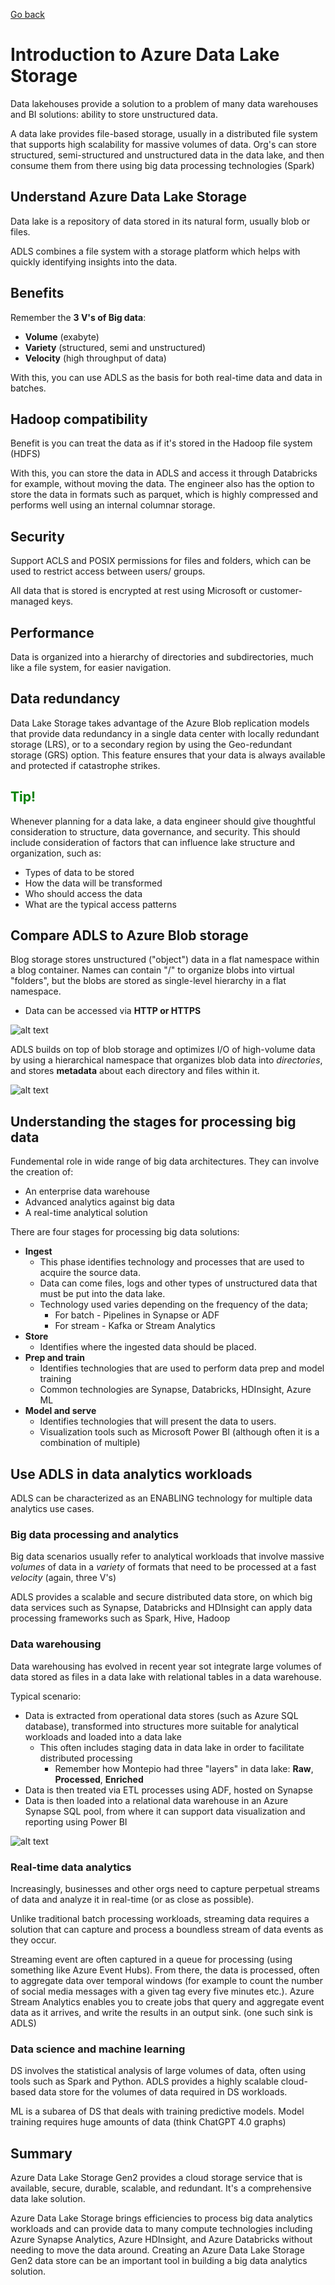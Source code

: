 [Go back](README.md)

# Introduction to Azure Data Lake Storage
Data lakehouses provide a solution to a problem of many data warehouses and BI solutions: ability to store unstructured data.

A data lake provides file-based storage, usually in a distributed file system that supports high scalability for massive volumes of data. Org's can store structured, semi-structured and unstructured data in the data lake, and then consume them from there using big data processing technologies (Spark)

## Understand Azure Data Lake Storage
Data lake is a repository of data stored in its natural form, usually blob or files.

ADLS combines a file system with a storage platform which helps with quickly identifying insights into the data.

## Benefits
Remember the **3 V's of Big data**: 
* **Volume** (exabyte)
* **Variety** (structured, semi and unstructured)
* **Velocity** (high throughput of data)

With this, you can use ADLS as the basis for both real-time data and data in batches.

## Hadoop compatibility
Benefit is you can treat the data as if it's stored in the Hadoop file system (HDFS)

With this, you can store the data in ADLS and access it through Databricks for example, without moving the data. The engineer also has the option to store the data in formats such as parquet, which is highly compressed and performs well using an internal columnar storage.

## Security
Support ACLS and POSIX permissions for files and folders, which can be used to restrict access between users/ groups.

All data that is stored is encrypted at rest using Microsoft or customer-managed keys.

## Performance
Data is organized into a hierarchy of directories and subdirectories, much like a file system, for easier navigation.

## Data redundancy

Data Lake Storage takes advantage of the Azure Blob replication models that provide data redundancy in a single data center with locally redundant storage (LRS), or to a secondary region by using the Geo-redundant storage (GRS) option. This feature ensures that your data is always available and protected if catastrophe strikes.

## <span style="color:green">Tip!</span>
Whenever planning for a data lake, a data engineer should give thoughtful consideration to structure, data governance, and security. This should include consideration of factors that can influence lake structure and organization, such as:

* Types of data to be stored
* How the data will be transformed
* Who should access the data
* What are the typical access patterns

## Compare ADLS to Azure Blob storage
Blog storage stores unstructured ("object") data in a flat namespace within a blog container. Names can contain "/" to organize blobs into virtual "folders", but the blobs are stored as single-level hierarchy in a flat namespace. 
* Data can be accessed via **HTTP or HTTPS**

![alt text](blob-store-1.png)

ADLS builds on top of blob storage and optimizes I/O of high-volume data by using a hierarchical namespace that organizes blob data into *directories*, and stores **metadata** about each directory and files within it.

![alt text](data-lake-1.png)

## Understanding the stages for processing big data
Fundemental role in wide range of big data architectures. They can involve the creation of:
* An enterprise data warehouse
* Advanced analytics against big data
* A real-time analytical solution

There are four stages for processing big data solutions:
* **Ingest** 
    * This phase identifies technology and processes that are used to acquire the source data.
    * Data can come files, logs and other types of unstructured data that must be put into the data lake.
    * Technology used varies depending on the frequency of the data; 
        * For batch - Pipelines in Synapse or ADF 
        * For stream - Kafka or Stream Analytics
* **Store**
    * Identifies where the ingested data should be placed.
* **Prep and train**
    * Identifies technologies that are used to perform data prep and model training
    * Common technologies are Synapse, Databricks, HDInsight, Azure ML
* **Model and serve**
    * Identifies technologies that will present the data to users.
    * Visualization tools such as Microsoft Power BI (although often it is a combination of multiple)

## Use ADLS in data analytics workloads
ADLS can be characterized as an ENABLING technology for multiple data analytics use cases.

### Big data processing and analytics
Big data scenarios usually refer to analytical workloads that involve massive *volumes* of data in a *variety* of formats that need to be processed at a fast *velocity* (again, three V's)

ADLS provides a scalable and secure distributed data store, on which big data services such as Synapse, Databricks and HDInsight can apply data processing frameworks such as Spark, Hive, Hadoop

### Data warehousing
Data warehousing has evolved in recent year sot integrate large volumes of data stored as files in a data lake with relational tables in a data warehouse.

Typical scenario: 
* Data is extracted from operational data stores (such as Azure SQL database), transformed into structures more suitable for analytical workloads and loaded into a data lake
    * This often includes staging data in data lake in order to facilitate distributed processing 
        * Remember how Montepio had three "layers" in data lake: **Raw**, **Processed**, **Enriched**
* Data is then treated via ETL processes using ADF, hosted on Synapse
* Data is then loaded into a relational data warehouse in an Azure Synapse SQL pool, from where it can support data visualization and reporting using Power BI

![alt text](data-warehouse-1.png)

### Real-time data analytics
Increasingly, businesses and other orgs need to capture perpetual streams of data and analyze it in real-time (or as close as possible).

Unlike traditional batch processing workloads, streaming data requires a solution that can capture and process a boundless stream of data events as they occur.

Streaming event are often captured in a queue for processing (using something like Azure Event Hubs). From there, the data is processed, often to aggregate data over temporal windows (for example to count the number of social media messages with a given tag every five minutes etc.).
Azure Stream Analytics enables you to create jobs that query and aggregate event data as it arrives, and write the results in an output sink. (one such sink is ADLS)

### Data science and machine learning
DS involves the statistical analysis of large volumes of data, often using tools such as Spark and Python. ADLS provides a highly scalable cloud-based data store for the volumes of data required in DS workloads.

ML is a subarea of DS that deals with training predictive models. Model training requires huge amounts of data (think ChatGPT 4.0 graphs)


## Summary
Azure Data Lake Storage Gen2 provides a cloud storage service that is available, secure, durable, scalable, and redundant. It's a comprehensive data lake solution.

Azure Data Lake Storage brings efficiencies to process big data analytics workloads and can provide data to many compute technologies including Azure Synapse Analytics, Azure HDInsight, and Azure Databricks without needing to move the data around. Creating an Azure Data Lake Storage Gen2 data store can be an important tool in building a big data analytics solution.